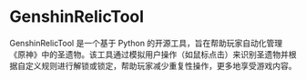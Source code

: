 # GenshinRelicTool
GenshinRelicTool 是一个基于 Python 的开源工具，旨在帮助玩家自动化管理《原神》中的圣遗物。该工具通过模拟用户操作（如鼠标点击）来识别圣遗物并根据自定义规则进行解锁或锁定，帮助玩家减少重复性操作，更多地享受游戏内容。
